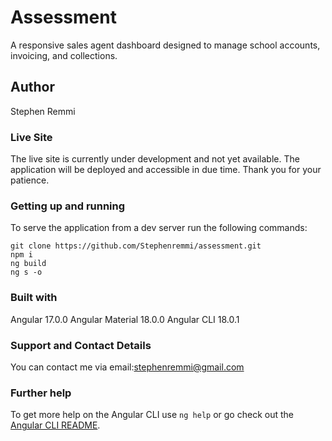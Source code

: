 # Assessment
 A responsive sales agent dashboard designed to manage school accounts, invoicing, and collections.

## Author
Stephen Remmi

### Live Site
The live site is currently under development and not yet available. The application will be deployed and accessible in due time. Thank you for your patience.

### Getting up and running

To serve the application from a dev server run the following commands:

    git clone https://github.com/Stephenremmi/assessment.git
    npm i
    ng build
    ng s -o
    
### Built with
Angular 17.0.0
Angular Material 18.0.0
Angular CLI 18.0.1

### Support and Contact Details
You can contact me via email:stephenremmi@gmail.com

### Further help

To get more help on the Angular CLI use `ng help` or go check out the [Angular CLI README](https://github.com/angular/angular-cli/blob/master/README.md).

